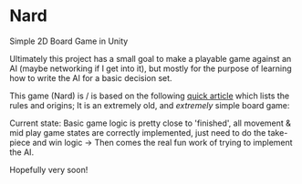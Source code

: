 # Nard
Simple 2D Board Game in Unity

Ultimately this project has a small goal to make a playable game against an AI (maybe networking if I get into it), but mostly for the purpose of learning how to write the AI for a basic decision set.

This game (Nard) is / is based on the following [quick article](http://www.cyningstan.com/game/389/nard) which lists the rules and origins; It is an extremely old, and *extremely* simple board game:

Current state: Basic game logic is pretty close to 'finished', all movement & mid play game states are correctly implemented, just need to do the take-piece and win logic -> Then comes the real fun work of trying to implement the AI. 

Hopefully very soon!

